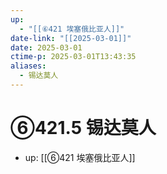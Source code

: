 ```yaml
---
up:
  - "[[⑥421 埃塞俄比亚人]]"
date-link: "[[2025-03-01]]"
date: 2025-03-01
ctime-p: 2025-03-01T13:43:35
aliases:
  - 锡达莫人
---
```


# ⑥421.5 锡达莫人

- up: [[⑥421 埃塞俄比亚人]]
